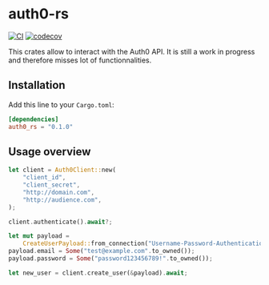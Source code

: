 # auth0-rs
[![CI](https://github.com/Aeradriel/auth0-rs/actions/workflows/ci.yml/badge.svg)](https://github.com/Aeradriel/auth0-rs/actions/workflows/ci.yml) [![codecov](https://codecov.io/gh/Aeradriel/auth0-rs/branch/master/graph/badge.svg?token=46STM1E4U5)](https://codecov.io/gh/Aeradriel/auth0-rs)

This crates allow to interact with the Auth0 API.
It is still a work in progress and therefore misses lot of functionnalities.

## Installation

Add this line to your `Cargo.toml`:

```Toml
[dependencies]
auth0_rs = "0.1.0"
```

## Usage overview

```rust
let client = Auth0Client::new(
    "client_id",
    "client_secret",
    "http://domain.com",
    "http://audience.com",
);

client.authenticate().await?;

let mut payload =
    CreateUserPayload::from_connection("Username-Password-Authentication");
payload.email = Some("test@example.com".to_owned());
payload.password = Some("password123456789!".to_owned());

let new_user = client.create_user(&payload).await;
```
